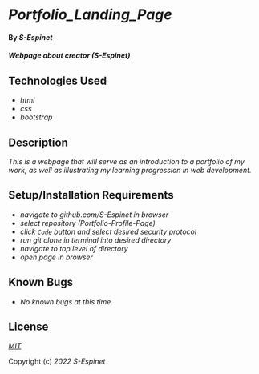 # _Portfolio\_Landing\_Page_

#### By _**S-Espinet**_

#### _Webpage about creator (S-Espinet)_

## Technologies Used

* _html_
* _css_
* _bootstrap_

## Description

_This is a webpage that will serve as an introduction to a portfolio of my work, as well as illustrating my learning progression in web development._

## Setup/Installation Requirements

* _navigate to github.com/S-Espinet in browser_
* _select repository (Portfolio-Profile-Page)_
* _click `Code` button and select desired security protocol_
* _run git clone in terminal into desired directory_
* _navigate to top level of directory_
* _open page in browser_

## Known Bugs

* _No known bugs at this time_

## License

_[MIT](https://en.wikipedia.org/wiki/MIT_License)_

Copyright (c) _2022_ _S-Espinet_
